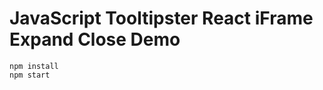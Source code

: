 JavaScript Tooltipster React iFrame Expand Close Demo
===========================

```
npm install
npm start
```

